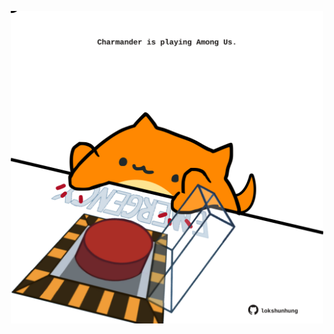<!-- built at 27/03/2022, 03:05:29 UTC -->
<p align="center">
  <img width="500" height="500" src="./ReadmeImage.svg">
</p>
